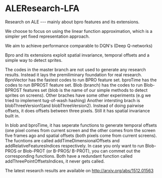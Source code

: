 # ALEResearch-LFA
Research on ALE --- mainly about bpro features and its extensions.

We choose to focus on using the linear function approximation, which is a simpler yet fixed representation approach.

We aim to achieve performance comparable to DQN's (Deep Q-networks)

Bpro and its extensions exploit spatial invariance, temporal offsets and a simple way to detect sprites.

The codes in the master branch are not used to generate any research results. Instead it lays the premiliminary foundation for real research.
BproVector has the fastest codes to run BPRO feature set.
bproTime has the codes to run BPROST feature set.
Blob (branch) has the codes to run Blob-BPROST features set (blob is the name of our simple methods to detect sprites on screens).
Other braches have some other experiments (e.g we tried to implement tug-of-wash hashing)
Another intersting brach is blobThreeVersion1(and blobThreeVersion2). Instead of doing pairwise offsets, it does offsets between three pixels. Still it has spatial invariance built in.

In blob and bproTime, it has seperate functions to generate temporal offsets (one pixel comes from current screen and the other comes from the screen five frames ago  and spatial offsets (both pixels come from current screens). The fucntions are called addTimeDimensionalOffsets and addRelativeFeaturesIndices respectively. In case you only want to run Blob-PROS or Blob-PROT (or B-PROS/ B-PROT), you can commet out the corresponding functions. Both have a redundant function called addThreePointOffsetsIndices, it never gets called. 

The latest research results are available on http://arxiv.org/abs/1512.01563


